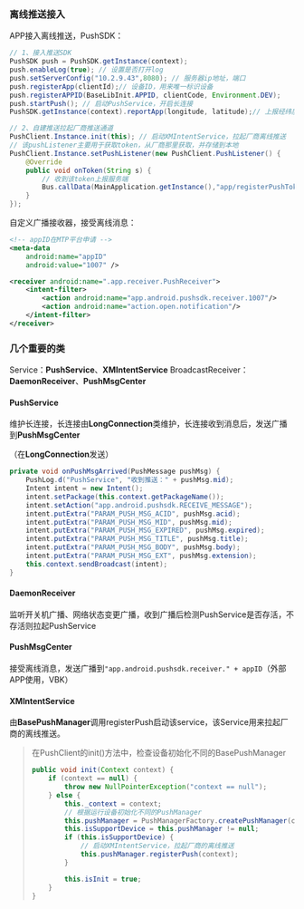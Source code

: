 ### 离线推送接入

APP接入离线推送，PushSDK：

```java
// 1、接入推送SDK
PushSDK push = PushSDK.getInstance(context);
push.enableLog(true); // 设置是否打开log
push.setServerConfig("10.2.9.43",8080); // 服务器ip地址，端口
push.registerApp(clientId);// 设备ID，用来唯一标识设备
push.registerAPPID(BaseLibInit.APPID, clientCode, Environment.DEV);
push.startPush(); // 启动PushService，开启长连接
PushSDK.getInstance(context).reportApp(longitude, latitude);// 上报经纬度

// 2、自建推送拉起厂商推送通道
PushClient.Instance.init(this); // 启动XMIntentService，拉起厂商离线推送
// 该pushListener主要用于获取token，从厂商那里获取，并存储到本地
PushClient.Instance.setPushListener(new PushClient.PushListener() {
    @Override
    public void onToken(String s) {
        // 收到该token上报服务端
        Bus.callData(MainApplication.getInstance(),"app/registerPushToken",s);
    }
});
```

自定义广播接收器，接受离线消息：

```xml
<!-- appID在MTP平台申请 -->
<meta-data
    android:name="appID"
    android:value="1007" />

<receiver android:name=".app.receiver.PushReceiver">
    <intent-filter>
        <action android:name="app.android.pushsdk.receiver.1007"/>
        <action android:name="action.open.notification"/>
    </intent-filter>
</receiver>
```



### 几个重要的类

Service：**PushService**、**XMIntentService**
BroadcastReceiver：**DaemonReceiver**、**PushMsgCenter**

#### PushService

维护长连接，长连接由**LongConnection**类维护，长连接收到消息后，发送广播到**PushMsgCenter**

（在**LongConnection**发送）

```java
private void onPushMsgArrived(PushMessage pushMsg) {
    PushLog.d("PushService", "收到推送：" + pushMsg.mid);
    Intent intent = new Intent();
    intent.setPackage(this.context.getPackageName());
    intent.setAction("app.android.pushsdk.RECEIVE_MESSAGE");
    intent.putExtra("PARAM_PUSH_MSG_ACID", pushMsg.acid);
    intent.putExtra("PARAM_PUSH_MSG_MID", pushMsg.mid);
    intent.putExtra("PARAM_PUSH_MSG_EXPIRED", pushMsg.expired);
    intent.putExtra("PARAM_PUSH_MSG_TITLE", pushMsg.title);
    intent.putExtra("PARAM_PUSH_MSG_BODY", pushMsg.body);
    intent.putExtra("PARAM_PUSH_MSG_EXT", pushMsg.extension);
    this.context.sendBroadcast(intent);
}
```



#### DaemonReceiver

监听开关机广播、网络状态变更广播，收到广播后检测PushService是否存活，不存活则拉起PushService

#### PushMsgCenter

接受离线消息，发送广播到`"app.android.pushsdk.receiver." + appID`（外部APP使用，VBK）

#### XMIntentService
由**BasePushManager**调用registerPush启动该service，该Service用来拉起厂商的离线推送。

> 在PushClient的init()方法中，检查设备初始化不同的BasePushManager
>
> ```java
> public void init(Context context) {
>     if (context == null) {
>         throw new NullPointerException("context == null");
>     } else {
>         this._context = context;
>         // 根据运行设备初始化不同的PushManager
>         this.pushManager = PushManagerFactory.createPushManager(context);
>         this.isSupportDevice = this.pushManager != null;
>         if (this.isSupportDevice) {
>             // 启动XMIntentService，拉起厂商的离线推送
>             this.pushManager.registerPush(context);
>         }
> 
>         this.isInit = true;
>     }
> }
> ```
>
> 